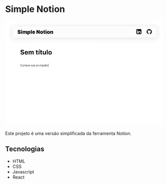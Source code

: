 # Simple Notion

![Screenshot](src/assets/simplenotion_screenshot.jpg)

Este projeto é uma versão simplificada da ferramenta Notion.

## Tecnologias
- HTML
- CSS
- Javascript
- React
